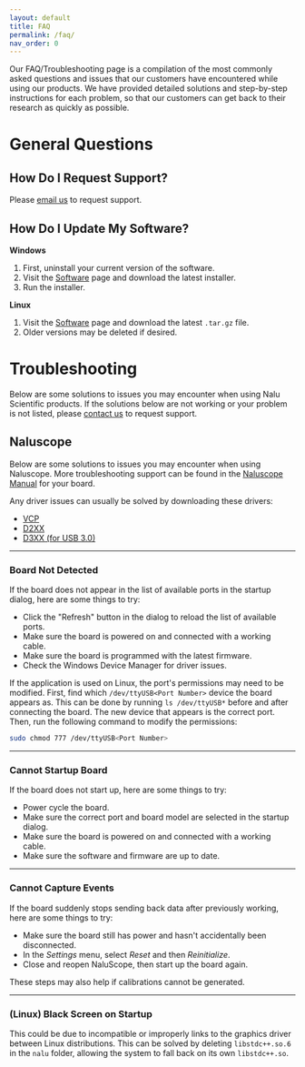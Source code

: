 ```yaml
---
layout: default
title: FAQ
permalink: /faq/
nav_order: 0
---
```


Our FAQ/Troubleshooting page is a compilation of the most commonly asked questions and issues that our customers have encountered while using our products.
We have provided detailed solutions and step-by-step instructions for each problem, so that our customers can get back to their research as quickly as possible.

# General Questions

## How Do I Request Support?

Please [email us](/contact/) to request support.

## How Do I Update My Software?

**Windows**

1. First, uninstall your current version of the software.
2. Visit the [Software](/software/) page and download the latest installer.
3. Run the installer.

**Linux**

1. Visit the [Software](/software/) page and download the latest `.tar.gz` file.
2. Older versions may be deleted if desired.


# Troubleshooting

Below are some solutions to issues you may encounter when using Nalu Scientific products.
If the solutions below are not working or your problem is not listed, please [contact us](/contact/) to request support.

## Naluscope

Below are some solutions to issues you may encounter when using Naluscope. More troubleshooting support can be found in the [Naluscope Manual](/boards/) for your board.

<div class="notice--info" markdown="1">
Any driver issues can usually be solved by downloading these drivers:

- [VCP](https://ftdichip.com/drivers/vcp-drivers/)
- [D2XX](https://ftdichip.com/drivers/d2xx-drivers/)
- [D3XX (for USB 3.0)](https://ftdichip.com/drivers/d3xx-drivers/)
</div>

----

### Board Not Detected

If the board does not appear in the list of available ports in the startup dialog, here are some things to try:

* Click the "Refresh" button in the dialog to reload the list of available ports.
* Make sure the board is powered on and connected with a working cable.
* Make sure the board is programmed with the latest firmware.
* Check the Windows Device Manager for driver issues.

If the application is used on Linux, the port's permissions may need to be modified.
First, find which `/dev/ttyUSB<Port Number>` device the board appears as. This can be done by running `ls /dev/ttyUSB*` before and after connecting the board. The new device that appears is the correct port. Then, run the following command to modify the permissions:

```sh
sudo chmod 777 /dev/ttyUSB<Port Number>
```

----

### Cannot Startup Board

If the board does not start up, here are some things to try:

* Power cycle the board.
* Make sure the correct port and board model are selected in the startup dialog.
* Make sure the board is powered on and connected with a working cable.
* Make sure the software and firmware are up to date.

----

### Cannot Capture Events

If the board suddenly stops sending back data after previously working, here are some things to try:

* Make sure the board still has power and hasn't accidentally been disconnected.
* In the *Settings* menu, select *Reset* and then *Reinitialize*.
* Close and reopen NaluScope, then start up the board again.

These steps may also help if calibrations cannot be generated.

---

### (Linux) Black Screen on Startup

This could be due to incompatible or improperly links to the graphics driver between
Linux distributions. This can be solved by deleting `libstdc++.so.6` in the `nalu` folder,
allowing the system to fall back on its own `libstdc++.so`.
